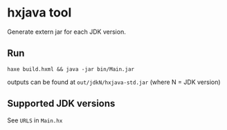 # hxjava tool

Generate extern jar for each JDK version.

## Run

`haxe build.hxml && java -jar bin/Main.jar`

outputs can be found at `out/jdkN/hxjava-std.jar` (where N = JDK version)

## Supported JDK versions

See `URLS` in `Main.hx`